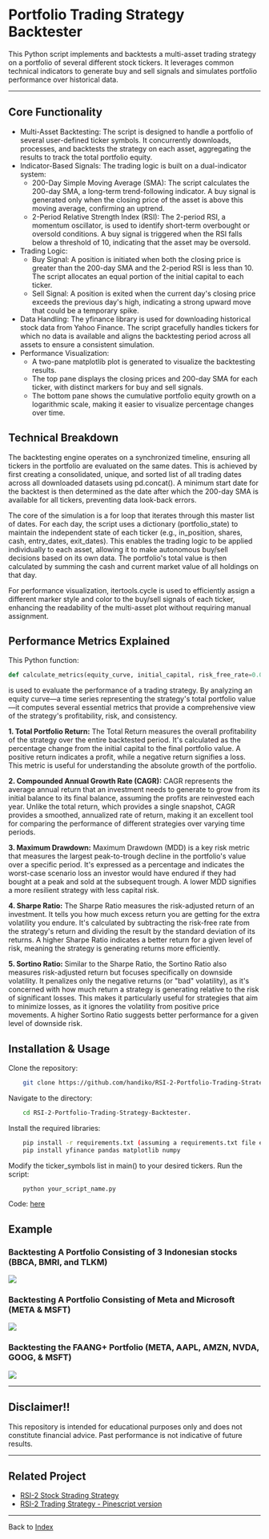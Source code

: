 # Portfolio Trading Strategy Backtester
This Python script implements and backtests a multi-asset trading strategy on a portfolio of several different stock tickers. It leverages common technical indicators to generate buy and sell signals and simulates portfolio performance over historical data.

---

## Core Functionality
* Multi-Asset Backtesting: The script is designed to handle a portfolio of several user-defined ticker symbols. It concurrently downloads, processes, and backtests the strategy on each asset, aggregating the results to track the total portfolio equity.
* Indicator-Based Signals: The trading logic is built on a dual-indicator system:
  * 200-Day Simple Moving Average (SMA): The script calculates the 200-day SMA, a long-term trend-following indicator. A buy signal is generated only when the closing price of the asset is above this moving average, confirming an uptrend.
  * 2-Period Relative Strength Index (RSI): The 2-period RSI, a momentum oscillator, is used to identify short-term overbought or oversold conditions. A buy signal is triggered when the RSI falls below a threshold of 10, indicating that the asset may be oversold.
* Trading Logic:
  * Buy Signal: A position is initiated when both the closing price is greater than the 200-day SMA and the 2-period RSI is less than 10. The script allocates an equal portion of the initial capital to each ticker.
  * Sell Signal: A position is exited when the current day's closing price exceeds the previous day's high, indicating a strong upward move that could be a temporary spike.
* Data Handling: The yfinance library is used for downloading historical stock data from Yahoo Finance. The script gracefully handles tickers for which no data is available and aligns the backtesting period across all assets to ensure a consistent simulation.
* Performance Visualization:
  * A two-pane matplotlib plot is generated to visualize the backtesting results.
  * The top pane displays the closing prices and 200-day SMA for each ticker, with distinct markers for buy and sell signals.
  * The bottom pane shows the cumulative portfolio equity growth on a logarithmic scale, making it easier to visualize percentage changes over time.

## Technical Breakdown
The backtesting engine operates on a synchronized timeline, ensuring all tickers in the portfolio are evaluated on the same dates. This is achieved by first creating a consolidated, unique, and sorted list of all trading dates across all downloaded datasets using pd.concat(). A minimum start date for the backtest is then determined as the date after which the 200-day SMA is available for all tickers, preventing data look-back errors.

The core of the simulation is a for loop that iterates through this master list of dates. For each day, the script uses a dictionary (portfolio_state) to maintain the independent state of each ticker (e.g., in_position, shares, cash, entry_dates, exit_dates). This enables the trading logic to be applied individually to each asset, allowing it to make autonomous buy/sell decisions based on its own data. The portfolio's total value is then calculated by summing the cash and current market value of all holdings on that day.

For performance visualization, itertools.cycle is used to efficiently assign a different marker style and color to the buy/sell signals of each ticker, enhancing the readability of the multi-asset plot without requiring manual assignment.

## Performance Metrics Explained
This Python function: 
```python
def calculate_metrics(equity_curve, initial_capital, risk_free_rate=0.04):
```
is used to evaluate the performance of a trading strategy. By analyzing an equity curve—a time series representing the strategy's total portfolio value—it computes several essential metrics that provide a comprehensive view of the strategy's profitability, risk, and consistency.

**1. Total Portfolio Return:** The Total Return measures the overall profitability of the strategy over the entire backtested period. It's calculated as the percentage change from the initial capital to the final portfolio value. A positive return indicates a profit, while a negative return signifies a loss. This metric is useful for understanding the absolute growth of the portfolio.

**2. Compounded Annual Growth Rate (CAGR):** CAGR represents the average annual return that an investment needs to generate to grow from its initial balance to its final balance, assuming the profits are reinvested each year. Unlike the total return, which provides a single snapshot, CAGR provides a smoothed, annualized rate of return, making it an excellent tool for comparing the performance of different strategies over varying time periods.

**3. Maximum Drawdown:** Maximum Drawdown (MDD) is a key risk metric that measures the largest peak-to-trough decline in the portfolio's value over a specific period.  It's expressed as a percentage and indicates the worst-case scenario loss an investor would have endured if they had bought at a peak and sold at the subsequent trough. A lower MDD signifies a more resilient strategy with less capital risk.

**4. Sharpe Ratio:** The Sharpe Ratio measures the risk-adjusted return of an investment. It tells you how much excess return you are getting for the extra volatility you endure. It's calculated by subtracting the risk-free rate from the strategy's return and dividing the result by the standard deviation of its returns. A higher Sharpe Ratio indicates a better return for a given level of risk, meaning the strategy is generating returns more efficiently.

**5. Sortino Ratio:** Similar to the Sharpe Ratio, the Sortino Ratio also measures risk-adjusted return but focuses specifically on downside volatility. It penalizes only the negative returns (or "bad" volatility), as it's concerned with how much return a strategy is generating relative to the risk of significant losses. This makes it particularly useful for strategies that aim to minimize losses, as it ignores the volatility from positive price movements. A higher Sortino Ratio suggests better performance for a given level of downside risk.

## Installation & Usage
Clone the repository:
```bash
    git clone https://github.com/handiko/RSI-2-Portfolio-Trading-Strategy-Backtester.git
```

Navigate to the directory:
```bash
    cd RSI-2-Portfolio-Trading-Strategy-Backtester.
```

Install the required libraries:
```bash
    pip install -r requirements.txt (assuming a requirements.txt file exists) or manually:
    pip install yfinance pandas matplotlib numpy
```

Modify the ticker_symbols list in main() to your desired tickers.
Run the script:
```bash
    python your_script_name.py
```

Code: [here](https://github.com/handiko/RSI-2-Portfolio-Trading-Strategy-Backtester/blob/main/JupyterNotebook/Portfolio%20Mode%20-%202-RSI%20Trading%20Strategy.ipynb)

## Example
### Backtesting A Portfolio Consisting of 3 Indonesian stocks (BBCA, BMRI, and TLKM)
![](./portfolio_trading_strategy_plot_3_tickers.png)



### Backtesting A Portfolio Consisting of Meta and Microsoft (META & MSFT)
![](./portfolio_trading_strategy_plot_2_tickers.png)



### Backtesting the FAANG+ Portfolio (META, AAPL, AMZN, NVDA, GOOG, & MSFT)
![](./portfolio_trading_strategy_plot_6_tickers.png)

---

## Disclaimer!!
This repository is intended for educational purposes only and does not constitute financial advice. Past performance is not indicative of future results.

---

## Related Project
* [RSI-2 Stock Strading Strategy](https://github.com/handiko/RSI-2-Stock-Trading-Strategy/blob/main/README.md)
* [RSI-2 Trading Strategy - Pinescript version](https://github.com/handiko/RSI-2-Stock-Trading-Strategy-Pinescript/blob/main/README.md)

---

Back to [Index](https://github.com/handiko/handiko/blob/master/README.md)
